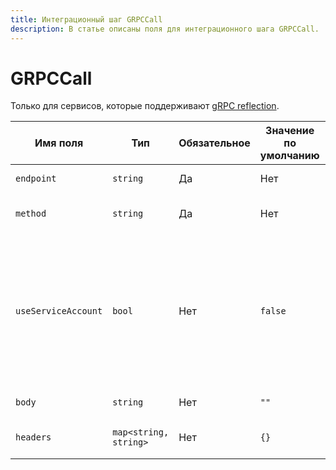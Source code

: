 ```yaml
---
title: Интеграционный шаг GRPCCall
description: В статье описаны поля для интеграционного шага GRPCCall.
---
```


# GRPCCall

Только для сервисов, которые поддерживают [gRPC reflection](https://grpc.io/docs/guides/reflection/).

Имя поля | Тип | Обязательное | Значение по умолчанию | Поддерживается [шаблонизация](../../templating.md) | Описание
--- | --- | --- | --- | --- | ---
`endpoint` | `string` | Да | Нет | Да | Адрес сервера.
`method` | `string` | Да | Нет | Да | gRPC-сервис и метод.
`useServiceAccount` | `bool` | Нет | `false` | Нет | Если `true`, в заголовки запроса добавляется IAM-токен сервисного аккаунта, указанного в настройках рабочего процесса.
`body` | `string` | Нет | `""` | Да | Тело запроса.
`headers` | `map<string, string>` | Нет | `{}` | Да — в значениях заголовков | Заголовки запроса.